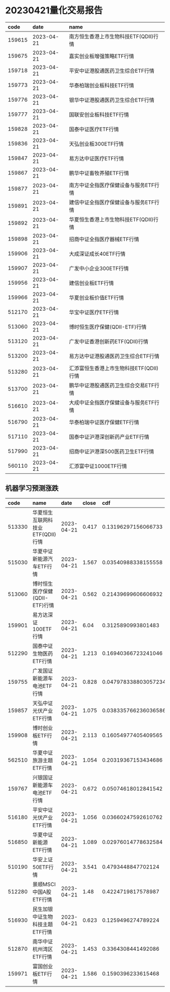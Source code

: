 # 20230421量化交易报告
 | code | date | name | 
 | :----- | :----- | :----- | 
 | 159615 | 2023-04-21 | 南方恒生香港上市生物科技ETF(QDII)行情 | 
 | 159675 | 2023-04-21 | 嘉实创业板增强策略ETF行情 | 
 | 159718 | 2023-04-21 | 平安中证港股通医药卫生综合ETF行情 | 
 | 159773 | 2023-04-21 | 华泰柏瑞创业板科技ETF行情 | 
 | 159776 | 2023-04-21 | 银华中证港股通医药卫生综合ETF行情 | 
 | 159777 | 2023-04-21 | 国联安创业板科技ETF行情 | 
 | 159828 | 2023-04-21 | 国泰中证医疗ETF行情 | 
 | 159836 | 2023-04-21 | 天弘创业板300ETF行情 | 
 | 159847 | 2023-04-21 | 易方达中证医疗ETF行情 | 
 | 159867 | 2023-04-21 | 鹏华中证畜牧养殖ETF行情 | 
 | 159877 | 2023-04-21 | 南方中证全指医疗保健设备与服务ETF行情 | 
 | 159891 | 2023-04-21 | 建信中证全指医疗保健设备与服务ETF行情 | 
 | 159892 | 2023-04-21 | 华夏恒生香港上市生物科技ETF(QDII)行情 | 
 | 159898 | 2023-04-21 | 招商中证全指医疗器械ETF行情 | 
 | 159906 | 2023-04-21 | 大成深证成长40ETF行情 | 
 | 159907 | 2023-04-21 | 广发中小企业300ETF行情 | 
 | 159956 | 2023-04-21 | 建信创业板ETF行情 | 
 | 159966 | 2023-04-21 | 华夏创业板价值ETF行情 | 
 | 512170 | 2023-04-21 | 华宝中证医疗ETF行情 | 
 | 513060 | 2023-04-21 | 博时恒生医疗保健(QDII-ETF)行情 | 
 | 513120 | 2023-04-21 | 广发中证香港创新药ETF(QDII)行情 | 
 | 513200 | 2023-04-21 | 易方达中证港股通医药卫生综合ETF行情 | 
 | 513280 | 2023-04-21 | 汇添富恒生香港上市生物科技ETF(QDII)行情 | 
 | 513700 | 2023-04-21 | 鹏华中证港股通医药卫生综合交易ETF行情 | 
 | 516610 | 2023-04-21 | 大成中证全指医疗保健设备与服务ETF行情 | 
 | 516790 | 2023-04-21 | 华泰柏瑞中证医疗保健ETF行情 | 
 | 517110 | 2023-04-21 | 国泰中证沪港深创新药产业ETF行情 | 
 | 517990 | 2023-04-21 | 招商中证沪港深500医药卫生ETF行情 | 
 | 560110 | 2023-04-21 | 汇添富中证1000ETF行情 | 

## 机器学习预测涨跌
 | code | name | date | close | cdf | y_pred | y_pred_prob | scale | 
 | :----- | :----- | :----- | :----- | :----- | :----- | :----- | :----- | 
 | 513330 | 华夏恒生互联网科技业ETF(QDII)行情 | 2023-04-21 | 0.417 | 0.13196297156066733 | 1 | 0.9340688917981128 | 294.43 | 
 | 515030 | 华夏中证新能源汽车ETF行情 | 2023-04-21 | 1.567 | 0.03540988338155558 | 1 | 0.9695777714288476 | 116.54 | 
 | 513060 | 博时恒生医疗保健(QDII-ETF)行情 | 2023-04-21 | 0.562 | 0.21439699606606932 | 1 | 0.9590407807591171 | 69.51 | 
 | 159901 | 易方达深证100ETF行情 | 2023-04-21 | 6.04 | 0.3125890993801483 | 1 | 0.9407286306963705 | 68.56 | 
 | 512290 | 国泰中证生物医药ETF行情 | 2023-04-21 | 1.213 | 0.16940366723241046 | 1 | 0.9274998598745725 | 39.53 | 
 | 159755 | 广发国证新能源车电池ETF行情 | 2023-04-21 | 0.828 | 0.047978338803057234 | 1 | 0.9028227146958702 | 38.03 | 
 | 159857 | 天弘中证光伏产业ETF行情 | 2023-04-21 | 1.075 | 0.038335766236036586 | 1 | 0.9095820477228876 | 16.93 | 
 | 159908 | 博时创业板ETF行情 | 2023-04-21 | 2.113 | 0.16054977405409565 | 1 | 0.9160770069037677 | 11.0 | 
 | 562510 | 华夏中证旅游主题ETF行情 | 2023-04-21 | 1.054 | 0.20319367153434686 | 1 | 0.9022700701705151 | 4.83 | 
 | 159767 | 兴银国证新能源车电池ETF行情 | 2023-04-21 | 0.672 | 0.05074618012841542 | 1 | 0.9391740191043843 | 1.23 | 
 | 516180 | 平安中证光伏产业ETF行情 | 2023-04-21 | 1.056 | 0.03660247592610762 | 1 | 0.9318781287528429 | 1.09 | 
 | 516850 | 华夏中证新能源ETF行情 | 2023-04-21 | 1.089 | 0.02976014778632584 | 1 | 0.9342990952611094 | 0.89 | 
 | 510190 | 华安上证50ETF行情 | 2023-04-21 | 3.541 | 0.4793448847702124 | 1 | 0.9303697415260147 | 0.77 | 
 | 512280 | 景顺MSCI中国A股ETF行情 | 2023-04-21 | 1.48 | 0.4224719817578987 | 1 | 0.917442500036917 | 0.69 | 
 | 516930 | 民生加银中证生物科技主题ETF行情 | 2023-04-21 | 0.623 | 0.1259496274789224 | 1 | 0.9042170711818651 | 0.54 | 
 | 512870 | 南华中证杭州湾区ETF行情 | 2023-04-21 | 1.453 | 0.3364308441492086 | 1 | 0.9019087967606038 | 0.47 | 
 | 159971 | 富国创业板ETF行情 | 2023-04-21 | 1.586 | 0.1590396233615468 | 1 | 0.9119914667801162 | 0.13 | 
